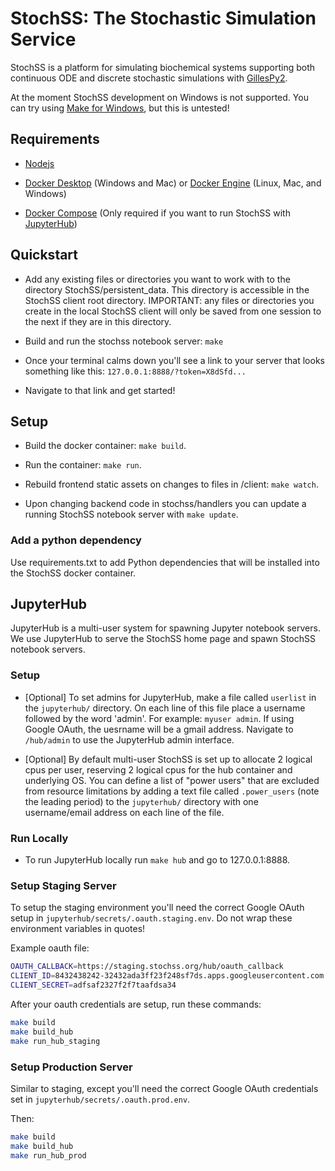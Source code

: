 # StochSS: The Stochastic Simulation Service

StochSS is a platform for simulating biochemical systems supporting both continuous ODE and discrete stochastic simulations with [GillesPy2](https://github.com/GillesPy2/GillesPy2). 

At the moment StochSS development on Windows is not supported. You can try using [Make for Windows](http://gnuwin32.sourceforge.net/packages/make.htm), but this is untested!

## Requirements

- [Nodejs](https://nodejs.org/)

- [Docker Desktop](https://www.docker.com/products/docker-desktop) (Windows and Mac) or [Docker Engine](https://docs.docker.com/install/) (Linux, Mac, and Windows)

- [Docker Compose](https://docs.docker.com/compose/install/) (Only required if you want to run StochSS with [JupyterHub](https://jupyterhub.readthedocs.io/en/stable/#))

## Quickstart

- Add any existing files or directories you want to work with to the directory StochSS/persistent_data. This directory is accessible in the StochSS client root directory. IMPORTANT: any files or directories you create in the local StochSS client will only be saved from one session to the next if they are in this directory.

- Build and run the stochss notebook server: `make`

- Once your terminal calms down you'll see a link to your server that looks something like this: `127.0.0.1:8888/?token=X8dSfd...`

- Navigate to that link and get started!

## Setup

- Build the docker container: `make build`.

- Run the container: `make run`.

- Rebuild frontend static assets on changes to files in /client:  `make watch`.

- Upon changing backend code in stochss/handlers you can update a running StochSS notebook server  with `make update`.

### Add a python dependency

Use requirements.txt to add Python dependencies that will be installed into the StochSS docker container.

## JupyterHub

JupyterHub is a multi-user system for spawning Jupyter notebook servers. We use JupyterHub to serve the StochSS home page and spawn StochSS notebook servers.

### Setup

- [Optional] To set admins for JupyterHub, make a file called `userlist` in the `jupyterhub/` directory. On each line of this file place a username followed by the word 'admin'. For example: `myuser admin`. If using Google OAuth, the uesrname will be a gmail address. Navigate to `/hub/admin` to use the JupyterHub admin interface.

- [Optional] By default multi-user StochSS is set up to allocate 2 logical cpus per user, reserving 2 logical cpus for the hub container and underlying OS. You can define a list of "power users" that are excluded from resource limitations by adding a text file called `.power_users` (note the leading period) to the `jupyterhub/` directory with one username/email address on each line of the file.

### Run Locally

- To run JupyterHub locally run `make hub` and go to 127.0.0.1:8888.

### Setup Staging Server

To setup the staging environment you'll need the correct Google OAuth setup in `jupyterhub/secrets/.oauth.staging.env`. Do not wrap these environment variables in quotes!

Example oauth file:

```bash
OAUTH_CALLBACK=https://staging.stochss.org/hub/oauth_callback
CLIENT_ID=8432438242-32432ada3ff23f248sf7ds.apps.googleusercontent.com
CLIENT_SECRET=adfsaf2327f2f7taafdsa34
```

After your oauth credentials are setup, run these commands:

```bash
make build
make build_hub
make run_hub_staging
```

### Setup Production Server

Similar to staging, except you'll need the correct Google OAuth credentials set in `jupyterhub/secrets/.oauth.prod.env`.

Then:

```bash
make build
make build_hub
make run_hub_prod
```

